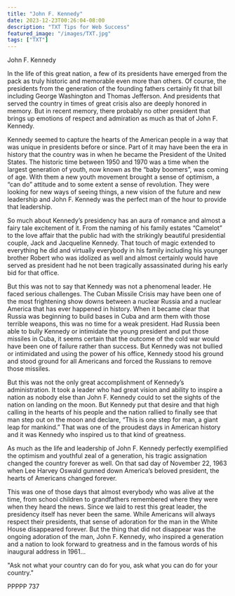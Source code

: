 ```yaml
---
title: "John F. Kennedy"
date: 2023-12-23T00:26:04-08:00
description: "TXT Tips for Web Success"
featured_image: "/images/TXT.jpg"
tags: ["TXT"]
---
```


John F. Kennedy

In the life of this great nation, a few of its presidents have emerged from the pack as truly historic and memorable even more than others.  Of course, the presidents from the generation of the founding fathers certainly fit that bill including George Washington and Thomas Jefferson.  And presidents that served the country in times of great crisis also are deeply honored in memory.  But in recent memory, there probably no other president that brings up emotions of respect and admiration as much as that of John F. Kennedy.

Kennedy seemed to capture the hearts of the American people in a way that was unique in presidents before or since.  Part of it may have been the era in history that the country was in when he became the President of the United States.  The historic time between 1950 and 1970 was a time when the largest generation of youth, now known as the “baby boomers”, was coming of age.  With them a new youth movement brought a sense of optimism, a “can do” attitude and to some extent a sense of revolution.  They were looking for new ways of seeing things, a new vision of the future and new leadership and John F. Kennedy was the perfect man of the hour to provide that leadership.

So much about Kennedy’s presidency has an aura of romance and almost a fairy tale excitement of it.  From the naming of his family estates “Camelot” to the love affair that the public had with the strikingly beautiful presidential couple, Jack and Jacqueline Kennedy.  That touch of magic extended to everything he did and virtually everybody in his family including his younger brother Robert who was idolized as well and almost certainly would have served as president had he not been tragically assassinated during his early bid for that office.

But this was not to say that Kennedy was not a phenomenal leader.  He faced serious challenges.  The Cuban Missile Crisis may have been one of the most frightening show downs between a nuclear Russia and a nuclear America that has ever happened in history.  When it became clear that Russia was beginning to build bases in Cuba and arm them with those terrible weapons, this was no time for a weak president.  Had Russia been able to bully Kennedy or intimidate the young president and put those missiles in Cuba, it seems certain that the outcome of the cold war would have been one of failure rather than success.  But Kennedy was not bullied or intimidated and using the power of his office, Kennedy stood his ground and stood ground for all Americans and forced the Russians to remove those missiles.  

But this was not the only great accomplishment of Kennedy’s administration.  It took a leader who had great vision and ability to inspire a nation as nobody else than John F. Kennedy could to set the sights of the nation on landing on the moon.  But Kennedy put that desire and that high calling in the hearts of his people and the nation rallied to finally see that man step out on the moon and declare, “This is one step for man, a giant leap for mankind.”  That was one of the proudest days in American history and it was Kennedy who inspired us to that kind of greatness.

As much as the life and leadership of John F. Kennedy perfectly exemplified the optimism and youthful zeal of a generation, his tragic assignation changed the country forever as well.  On that sad day of November 22, 1963 when Lee Harvey Oswald gunned down America’s beloved president, the hearts of Americans changed forever.

This was one of those days that almost everybody who was alive at the time, from school children to grandfathers remembered where they were when they heard the news.  Since we laid to rest this great leader, the presidency itself has never been the same.  While Americans will always respect their presidents, that sense of adoration for the man in the White House disappeared forever.  But the thing that did not disappear was the ongoing adoration of the man, John F. Kennedy, who inspired a generation and a nation to look forward to greatness and in the famous words of his inaugural address in 1961…

"Ask not what your country can do for you, ask what you can do for your country."

PPPPP 737



